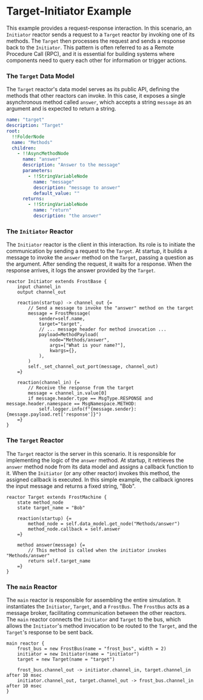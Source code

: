 # Target-Initiator Example

This example provides a request-response interaction. In this scenario, an `Initiator` reactor sends a request to a `Target` reactor by invoking one of its methods. The `Target` then processes the request and sends a response back to the `Initiator`. This pattern is often referred to as a Remote Procedure Call (RPC), and it is essential for building systems where components need to query each other for information or trigger actions.

### The `Target` Data Model

The `Target` reactor's data model serves as its public API, defining the methods that other reactors can invoke. In this case, it exposes a single asynchronous method called `answer`, which accepts a string `message` as an argument and is expected to return a string.

```yaml
name: "target"
description: "Target"
root:
  !!FolderNode
  name: "Methods"
  children:
    - !!AsyncMethodNode
      name: "answer"
      description: "Answer to the message"
      parameters:
        - !!StringVariableNode
          name: "message"
          description: "message to answer"
          default_value: ""
      returns:
        - !!StringVariableNode
          name: "return"
          description: "the answer"
```

### The `Initiator` Reactor

The `Initiator` reactor is the client in this interaction. Its role is to initiate the communication by sending a request to the `Target`. At startup, it builds a message to invoke the `answer` method on the `Target`, passing a question as the argument. After sending the request, it waits for a response. When the response arrives, it logs the answer provided by the `Target`.

```lf-python
reactor Initiator extends FrostBase {
    input channel_in
    output channel_out

    reaction(startup) -> channel_out {=
        // Send a message to invoke the "answer" method on the target
        message = FrostMessage(
            sender=self.name,
            target="target",
            // ... message header for method invocation ...
            payload=MethodPayload(
                node="Methods/answer",
                args=["What is your name?"],
                kwargs={},
            ),
        )
        self._set_channel_out_port(message, channel_out)
    =}

    reaction(channel_in) {=
        // Receive the response from the target
        message = channel_in.value[0]
        if message.header.type == MsgType.RESPONSE and message.header.namespace == MsgNamespace.METHOD:
            self.logger.info(f"{message.sender}: {message.payload.ret['response']}")
    =}
}
```

### The `Target` Reactor

The `Target` reactor is the server in this scenario. It is responsible for implementing the logic of the `answer` method. At startup, it retrieves the `answer` method node from its data model and assigns a callback function to it. When the `Initiator` (or any other reactor) invokes this method, the assigned callback is executed. In this simple example, the callback ignores the input message and returns a fixed string, "Bob".

```lf-python
reactor Target extends FrostMachine {
    state method_node
    state target_name = "Bob"

    reaction(startup) {=
        method_node = self.data_model.get_node("Methods/answer")
        method_node.callback = self.answer
    =}

    method answer(message) {=
        // This method is called when the initiator invokes "Methods/answer"
        return self.target_name
    =}
}
```

### The `main` Reactor

The `main` reactor is responsible for assembling the entire simulation. It instantiates the `Initiator`, `Target`, and a `FrostBus`. The `FrostBus` acts as a message broker, facilitating communication between the other reactors. The `main` reactor connects the `Initiator` and `Target` to the bus, which allows the `Initiator`'s method invocation to be routed to the `Target`, and the `Target`'s response to be sent back.

```lf-python
main reactor {
    frost_bus = new FrostBus(name = "frost_bus", width = 2)
    initiator = new Initiator(name = "initiator")
    target = new Target(name = "target")

    frost_bus.channel_out -> initiator.channel_in, target.channel_in after 10 msec
    initiator.channel_out, target.channel_out -> frost_bus.channel_in after 10 msec
}
```
